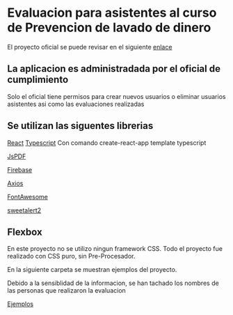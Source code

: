 # Evaluacion para asistentes al curso de Prevencion de lavado de dinero

El proyecto oficial se puede revisar en el siguiente [enlace](https://pld2020-6913f.firebaseapp.com/)

## La aplicacion es administradada por el oficial de cumplimiento

Solo el oficial tiene permisos para crear nuevos usuarios o eliminar usuarios asistentes asi como las evaluaciones realizadas


## Se utilizan las siguentes librerias

[React](https://www.npmjs.com/package/react) 
[Typescript](https://www.npmjs.com/package/typescript)
Con comando create-react-app template typescript

[JsPDF](https://www.npmjs.com/package/jspdf)

[Firebase](https://www.npmjs.com/package/firebase)

[Axios](https://www.npmjs.com/package/axios)

[FontAwesome](https://www.npmjs.com/package/@fortawesome/fontawesome-svg-core)

[sweetalert2](https://www.npmjs.com/package/sweetalert2)


## Flexbox

En este proyecto no se utilizo ningun framework CSS. Todo el proyecto fue realizado con CSS puro, sin Pre-Procesador.

En la siguiente carpeta se muestran ejemplos del proyecto.

Debido a la sensiblidad de la informacion, se han tachado los nombres de las personas que realizaron la evaluacion

[Ejemplos](https://github.com/gabrielmares/examenpld-typescript/tree/main/ejemplos)
